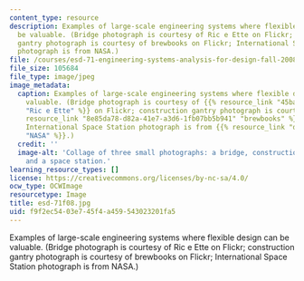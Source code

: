 ```yaml
---
content_type: resource
description: Examples of large-scale engineering systems where flexible design can
  be valuable. (Bridge photograph is courtesy of Ric e Ette on Flickr; construction
  gantry photograph is courtesy of brewbooks on Flickr; International Space Station
  photograph is from NASA.)
file: /courses/esd-71-engineering-systems-analysis-for-design-fall-2008/f9f2ec5403e745f4a459543023201fa5_esd-71f08.jpg
file_size: 105684
file_type: image/jpeg
image_metadata:
  caption: Examples of large-scale engineering systems where flexible design can be
    valuable. (Bridge photograph is courtesy of {{% resource_link "45baf75d-eb5c-4b2f-8614-1e7986239ca5"
    "Ric e Ette" %}} on Flickr; construction gantry photograph is courtesy of {{%
    resource_link "8e85da78-d82a-41e7-a3d6-1fb07bb5b941" "brewbooks" %}} on Flickr;
    International Space Station photograph is from {{% resource_link "dc91c4f4-3687-461f-b586-2e173c58b60b"
    "NASA" %}}.)
  credit: ''
  image-alt: 'Collage of three small photographs: a bridge, construction equipment,
    and a space station.'
learning_resource_types: []
license: https://creativecommons.org/licenses/by-nc-sa/4.0/
ocw_type: OCWImage
resourcetype: Image
title: esd-71f08.jpg
uid: f9f2ec54-03e7-45f4-a459-543023201fa5
---
```

Examples of large-scale engineering systems where flexible design can be valuable. (Bridge photograph is courtesy of Ric e Ette on Flickr; construction gantry photograph is courtesy of brewbooks on Flickr; International Space Station photograph is from NASA.)
